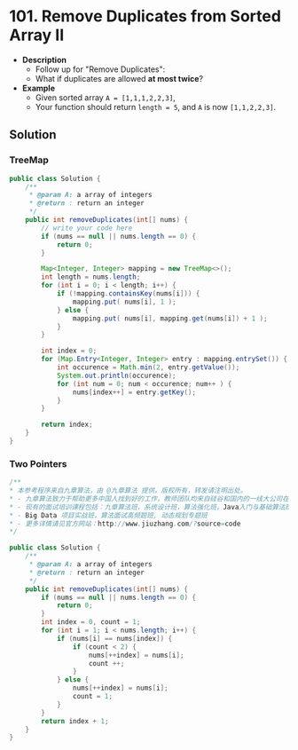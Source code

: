 # 101. Remove Duplicates from Sorted Array II

- **Description**
    - Follow up for "Remove Duplicates":
    - What if duplicates are allowed **at most twice**?
- **Example**
    - Given sorted array `A = [1,1,1,2,2,3]`,
    - Your function should return `length = 5`, and `A` is now `[1,1,2,2,3]`.


## Solution

### TreeMap


```java
public class Solution {
    /**
     * @param A: a array of integers
     * @return : return an integer
     */
    public int removeDuplicates(int[] nums) {
        // write your code here
        if (nums == null || nums.length == 0) {
            return 0;
        }

        Map<Integer, Integer> mapping = new TreeMap<>();
        int length = nums.length;
        for (int i = 0; i < length; i++) {
            if (!mapping.containsKey(nums[i])) {
                mapping.put( nums[i], 1 );
            } else {
                mapping.put( nums[i], mapping.get(nums[i]) + 1 );
            }
        }

        int index = 0;
        for (Map.Entry<Integer, Integer> entry : mapping.entrySet()) {
            int occurence = Math.min(2, entry.getValue());
            System.out.println(occurence);
            for (int num = 0; num < occurence; num++ ) {
                nums[index++] = entry.getKey();
            }
        }

        return index;
    }
}
```


### Two Pointers

```java
/**
* 本参考程序来自九章算法，由 @九章算法 提供。版权所有，转发请注明出处。
* - 九章算法致力于帮助更多中国人找到好的工作，教师团队均来自硅谷和国内的一线大公司在职工程师。
* - 现有的面试培训课程包括：九章算法班，系统设计班，算法强化班，Java入门与基础算法班，Android 项目实战班，
* - Big Data 项目实战班，算法面试高频题班, 动态规划专题班
* - 更多详情请见官方网站：http://www.jiuzhang.com/?source=code
*/

public class Solution {
    /**
     * @param A: a array of integers
     * @return : return an integer
     */
    public int removeDuplicates(int[] nums) {
        if (nums == null || nums.length == 0) {
            return 0;
        }
        int index = 0, count = 1;
        for (int i = 1; i < nums.length; i++) {
            if (nums[i] == nums[index]) {
                if (count < 2) {
                    nums[++index] = nums[i];
                    count ++;
                }
            } else {
                nums[++index] = nums[i];
                count = 1;
            }
        }
        return index + 1;
    }
}
```
